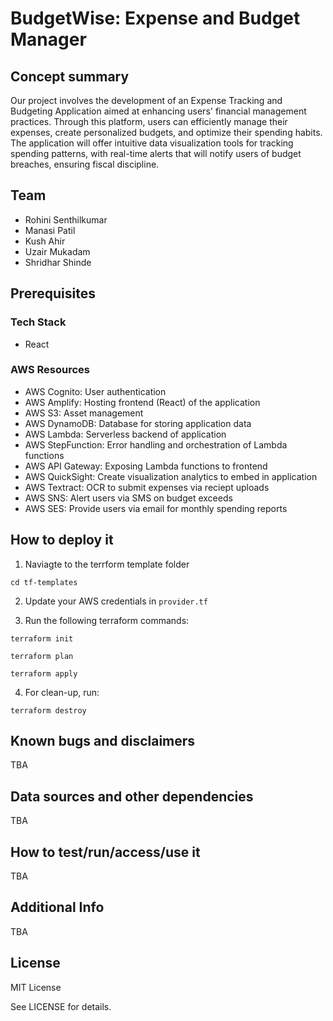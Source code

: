 # BudgetWise: Expense and Budget Manager

## Concept summary
 Our project involves the development of an Expense Tracking and Budgeting Application aimed at enhancing users' financial management practices. Through this platform, users can efficiently manage their expenses, create personalized budgets, and optimize their spending habits. The application will offer intuitive data visualization tools for tracking spending patterns, with real-time alerts that will notify users of budget breaches, ensuring fiscal discipline.
  
## Team

- Rohini Senthilkumar
- Manasi Patil
- Kush Ahir
- Uzair Mukadam
- Shridhar Shinde

## Prerequisites

### Tech Stack

- React

### AWS Resources

- AWS Cognito: User authentication
- AWS Amplify: Hosting frontend (React) of the application
- AWS S3: Asset management
- AWS DynamoDB: Database for storing application data
- AWS Lambda: Serverless backend of application
- AWS StepFunction: Error handling and orchestration of Lambda functions 
- AWS API Gateway: Exposing Lambda functions to frontend
- AWS QuickSight: Create visualization analytics to embed in application
- AWS Textract: OCR to submit expenses via reciept uploads
- AWS SNS: Alert users via SMS on budget exceeds
- AWS SES: Provide users via email for monthly spending reports

## How to deploy it 

1. Naviagte to the terrform template folder
```
cd tf-templates
```

2. Update your AWS credentials in `provider.tf`

3. Run the following terraform commands:
```
terraform init
```
```
terraform plan
```
```
terraform apply
```

4. For clean-up, run:
```
terraform destroy
```

## Known bugs and disclaimers
TBA

## Data sources and other dependencies
TBA

## How to test/run/access/use it
TBA

## Additional Info
TBA

## License

MIT License

See LICENSE for details.
